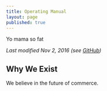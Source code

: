 ```yaml
---
title: Operating Manual
layout: page
published: true
---
```

Yo mama so fat

_Last modified Nov 2, 2016 (see [GitHub](https://github.com/VTFC/Codex))_

## Why We Exist
We believe in the future of commerce.

